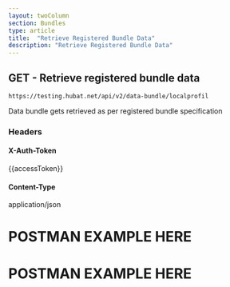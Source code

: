 ```yaml
---
layout: twoColumn
section: Bundles
type: article
title:  "Retrieve Registered Bundle Data"
description: "Retrieve Registered Bundle Data"
---
```


## GET - Retrieve registered bundle data 

`https://testing.hubat.net/api/v2/data-bundle/localprofil`

Data bundle gets retrieved as per registered bundle specification

### Headers

#### X-Auth-Token
{{accessToken}}
#### Content-Type
application/json


# POSTMAN EXAMPLE HERE

# POSTMAN EXAMPLE HERE

